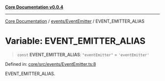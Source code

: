 [**Core Documentation v0.0.4**](../../../README.md)

***

[Core Documentation](../../../modules.md) / [events/EventEmitter](../README.md) / EVENT\_EMITTER\_ALIAS

# Variable: EVENT\_EMITTER\_ALIAS

> `const` **EVENT\_EMITTER\_ALIAS**: `"eventEmitter"` = `'eventEmitter'`

Defined in: [core/src/events/EventEmitter.ts:8](https://github.com/stonemjs/core/blob/e4675fc5d1a8e120fdb4d54e226a2496fdda3681/src/events/EventEmitter.ts#L8)

EVENT_EMITTER_ALIAS.

